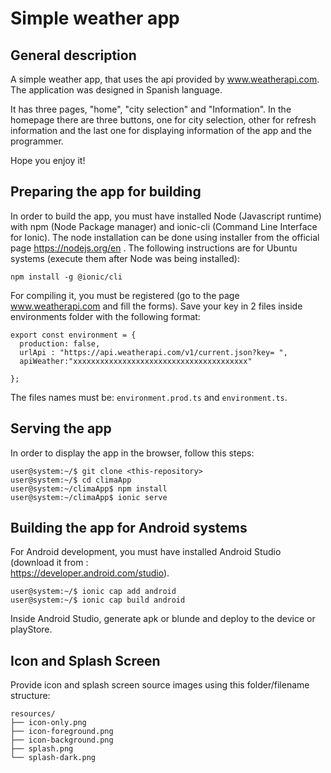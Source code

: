 # Simple weather app

## General description

A simple weather app, that uses the api provided by <a href="www.weatherapi.com" >www.weatherapi.com</a>. The application was designed in Spanish language.

It has three pages, "home", "city selection" and "Information". In the homepage there are three buttons, one for city selection, other for refresh information and the last one for displaying information of the app and the programmer.

Hope you enjoy it!

## Preparing the app for building

In order to build the app, you must have installed Node (Javascript runtime) with npm (Node Package manager) and ionic-cli (Command Line Interface for Ionic). The node installation can be done using installer from the official page  <a href="https://nodejs.org/en">https://nodejs.org/en</a> . The following instructions are for Ubuntu systems (execute them after Node was being installed):

```\
npm install -g @ionic/cli
```

For compiling it, you must be registered (go to the page  <a href="www.weatherapi.com" >www.weatherapi.com</a> and fill the forms). Save your key in 2 files inside environments folder with the following format:

```\
export const environment = {
  production: false,
  urlApi : "https://api.weatherapi.com/v1/current.json?key= ",
  apiWeather:"xxxxxxxxxxxxxxxxxxxxxxxxxxxxxxxxxxxxxxx"

};
``` 

The files names must be: `environment.prod.ts` and `environment.ts`.

## Serving the app

In order to display the app in the browser, follow this steps:

```\
user@system:~/$ git clone <this-repository>
user@system:~/$ cd climaApp
user@system:~/climaApp$ npm install
user@system:~/climaApp$ ionic serve
```

## Building the app for Android systems

For Android development, you must have installed Android Studio (download it from :\
<a href="https://developer.android.com/studio">https://developer.android.com/studio</a>).

```\
user@system:~/$ ionic cap add android
user@system:~/$ ionic cap build android
```

Inside Android Studio, generate apk or blunde and deploy to the device or playStore.

## Icon and Splash Screen

Provide icon and splash screen source images using this folder/filename structure:

```\
resources/
├── icon-only.png
├── icon-foreground.png
├── icon-background.png
├── splash.png
└── splash-dark.png
```
